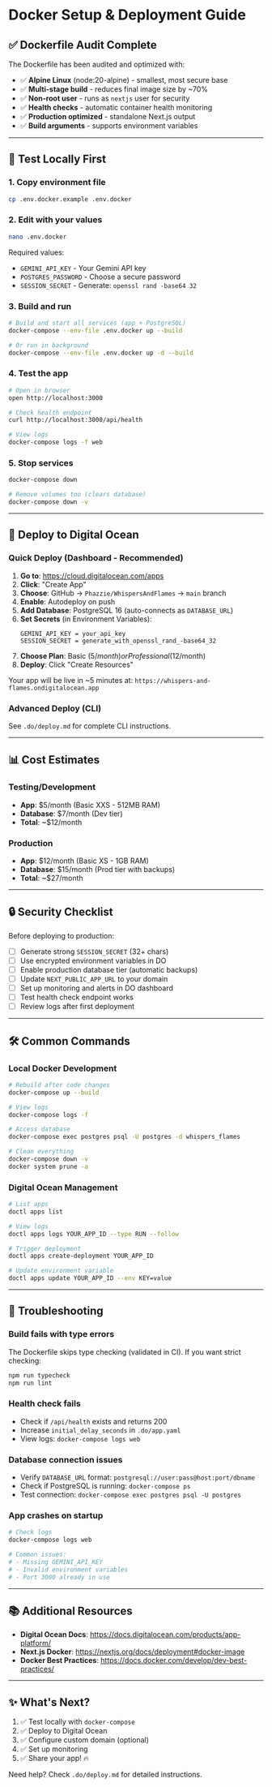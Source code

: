 # Docker Setup & Deployment Guide

## ✅ Dockerfile Audit Complete

The Dockerfile has been audited and optimized with:

- ✅ **Alpine Linux** (node:20-alpine) - smallest, most secure base
- ✅ **Multi-stage build** - reduces final image size by ~70%
- ✅ **Non-root user** - runs as `nextjs` user for security
- ✅ **Health checks** - automatic container health monitoring
- ✅ **Production optimized** - standalone Next.js output
- ✅ **Build arguments** - supports environment variables

---

## 🧪 Test Locally First

### 1. Copy environment file

```bash
cp .env.docker.example .env.docker
```

### 2. Edit with your values

```bash
nano .env.docker
```

Required values:

- `GEMINI_API_KEY` - Your Gemini API key
- `POSTGRES_PASSWORD` - Choose a secure password
- `SESSION_SECRET` - Generate: `openssl rand -base64 32`

### 3. Build and run

```bash
# Build and start all services (app + PostgreSQL)
docker-compose --env-file .env.docker up --build

# Or run in background
docker-compose --env-file .env.docker up -d --build
```

### 4. Test the app

```bash
# Open in browser
open http://localhost:3000

# Check health endpoint
curl http://localhost:3000/api/health

# View logs
docker-compose logs -f web
```

### 5. Stop services

```bash
docker-compose down

# Remove volumes too (clears database)
docker-compose down -v
```

---

## 🚀 Deploy to Digital Ocean

### Quick Deploy (Dashboard - Recommended)

1. **Go to**: https://cloud.digitalocean.com/apps
2. **Click**: "Create App"
3. **Choose**: GitHub → `Phazzie/WhispersAndFlames` → `main` branch
4. **Enable**: Autodeploy on push
5. **Add Database**: PostgreSQL 16 (auto-connects as `DATABASE_URL`)
6. **Set Secrets** (in Environment Variables):
   ```
   GEMINI_API_KEY = your_api_key
   SESSION_SECRET = generate_with_openssl_rand_-base64_32
   ```
7. **Choose Plan**: Basic ($5/month) or Professional ($12/month)
8. **Deploy**: Click "Create Resources"

Your app will be live in ~5 minutes at: `https://whispers-and-flames.ondigitalocean.app`

### Advanced Deploy (CLI)

See `.do/deploy.md` for complete CLI instructions.

---

## 📊 Cost Estimates

### Testing/Development

- **App**: $5/month (Basic XXS - 512MB RAM)
- **Database**: $7/month (Dev tier)
- **Total**: ~$12/month

### Production

- **App**: $12/month (Basic XS - 1GB RAM)
- **Database**: $15/month (Prod tier with backups)
- **Total**: ~$27/month

---

## 🔒 Security Checklist

Before deploying to production:

- [ ] Generate strong `SESSION_SECRET` (32+ chars)
- [ ] Use encrypted environment variables in DO
- [ ] Enable production database tier (automatic backups)
- [ ] Update `NEXT_PUBLIC_APP_URL` to your domain
- [ ] Set up monitoring and alerts in DO dashboard
- [ ] Test health check endpoint works
- [ ] Review logs after first deployment

---

## 🛠️ Common Commands

### Local Docker Development

```bash
# Rebuild after code changes
docker-compose up --build

# View logs
docker-compose logs -f

# Access database
docker-compose exec postgres psql -U postgres -d whispers_flames

# Clean everything
docker-compose down -v
docker system prune -a
```

### Digital Ocean Management

```bash
# List apps
doctl apps list

# View logs
doctl apps logs YOUR_APP_ID --type RUN --follow

# Trigger deployment
doctl apps create-deployment YOUR_APP_ID

# Update environment variable
doctl apps update YOUR_APP_ID --env KEY=value
```

---

## 🐛 Troubleshooting

### Build fails with type errors

The Dockerfile skips type checking (validated in CI). If you want strict checking:

```bash
npm run typecheck
npm run lint
```

### Health check fails

- Check if `/api/health` exists and returns 200
- Increase `initial_delay_seconds` in `.do/app.yaml`
- View logs: `docker-compose logs web`

### Database connection issues

- Verify `DATABASE_URL` format: `postgresql://user:pass@host:port/dbname`
- Check if PostgreSQL is running: `docker-compose ps`
- Test connection: `docker-compose exec postgres psql -U postgres`

### App crashes on startup

```bash
# Check logs
docker-compose logs web

# Common issues:
# - Missing GEMINI_API_KEY
# - Invalid environment variables
# - Port 3000 already in use
```

---

## 📚 Additional Resources

- **Digital Ocean Docs**: https://docs.digitalocean.com/products/app-platform/
- **Next.js Docker**: https://nextjs.org/docs/deployment#docker-image
- **Docker Best Practices**: https://docs.docker.com/develop/dev-best-practices/

---

## ✨ What's Next?

1. ✅ Test locally with `docker-compose`
2. ✅ Deploy to Digital Ocean
3. ✅ Configure custom domain (optional)
4. ✅ Set up monitoring
5. ✅ Share your app! 🔥

Need help? Check `.do/deploy.md` for detailed instructions.

